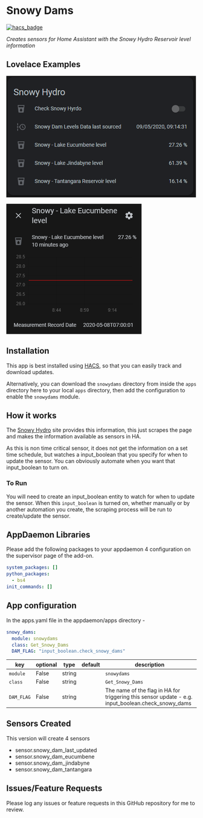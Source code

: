 # Snowy Dams
[![hacs_badge](https://img.shields.io/badge/HACS-Default-orange.svg?style=for-the-badge)](https://github.com/custom-components/hacs)

_Creates sensors for Home Assistant with the Snowy Hydro Reservoir level information_


## Lovelace Examples

![Example of the entities in Lovelace](https://github.com/simonhq/snowydams/blob/master/snowy_dams_entities.PNG)

![An Entity has capacity and current volume](https://github.com/simonhq/snowydams/blob/master/snowy_dams_entity.PNG)

## Installation

This app is best installed using
[HACS](https://github.com/custom-components/hacs), so that you can easily track
and download updates.

Alternatively, you can download the `snowydams` directory from inside the `apps` directory here to your
local `apps` directory, then add the configuration to enable the `snowydams` module.

## How it works

The [Snowy Hydro](https://www.snowyhydro.com.au/our-energy/water/storages/lake-levels-calculator/) site provides this information, this just scrapes
the page and makes the information available as sensors in HA.

As this is non time critical sensor, it does not get the information on a set time schedule, but watches a input_boolean that you 
specify for when to update the sensor. You can obviously automate when you want that input_boolean to turn on.

### To Run

You will need to create an input_boolean entity to watch for when to update the sensor. When this
`input_boolean` is turned on, whether manually or by another automation you
create, the scraping process will be run to create/update the sensor.

## AppDaemon Libraries

Please add the following packages to your appdaemon 4 configuration on the supervisor page of the add-on.

``` yaml
system_packages: []
python_packages:
  - bs4
init_commands: []
```

## App configuration

In the apps.yaml file in the appdaemon/apps directory - 

```yaml
snowy_dams:
  module: snowydams
  class: Get_Snowy_Dams
  DAM_FLAG: "input_boolean.check_snowy_dams"
```

key | optional | type | default | description
-- | -- | -- | -- | --
`module` | False | string | | `snowydams`
`class` | False | string | | `Get_Snowy_Dams`
`DAM_FLAG` | False | string || The name of the flag in HA for triggering this sensor update - e.g. input_boolean.check_snowy_dams 

## Sensors Created

This version will create 4 sensors

* sensor.snowy_dam_last_updated
* sensor.snowy_dam_eucumbene
* sensor.snowy_dam_jindabyne
* sensor.snowy_dam_tantangara

## Issues/Feature Requests

Please log any issues or feature requests in this GitHub repository for me to review.